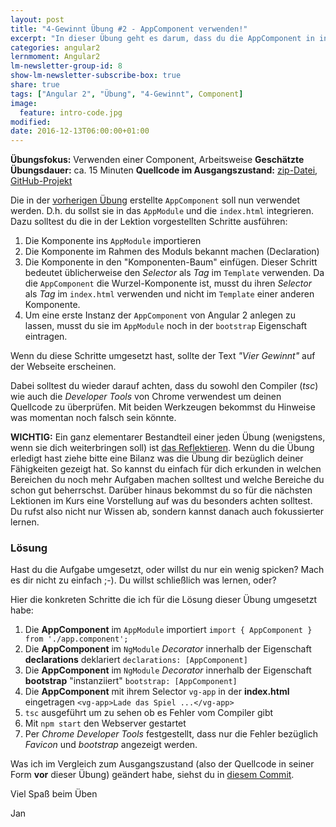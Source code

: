 ```yaml
---
layout: post
title: "4-Gewinnt Übung #2 - AppComponent verwenden!"
excerpt: "In dieser Übung geht es darum, dass du die AppComponent in index.html und AppModule integrierst."
categories: angular2
lernmoment: Angular2
lm-newsletter-group-id: 8
show-lm-newsletter-subscribe-box: true
share: true
tags: ["Angular 2", "Übung", "4-Gewinnt", Component]
image:
  feature: intro-code.jpg
modified:
date: 2016-12-13T06:00:00+01:00
---
```


**Übungsfokus:** Verwenden einer Component, Arbeitsweise
**Geschätzte Übungsdauer:** ca. 15 Minuten
**Quellcode im Ausgangszustand:** [zip-Datei](https://github.com/LernMoment/einstieg-angular2-4gewinnt/releases/tag/v0.1.1), [GitHub-Projekt](https://github.com/LernMoment/einstieg-angular2-4gewinnt/tree/f65a897b67cadb83b780c73c0905145ad6e435ea)

Die in der [vorherigen Übung](/angular2/4gewinnt-uebung1-appcomponent-erstellen/) erstellte `AppComponent` soll nun verwendet werden. D.h. du sollst sie in das `AppModule` und die `index.html` integrieren. Dazu solltest du die in der Lektion vorgestellten Schritte ausführen:

 1. Die Komponente ins `AppModule` importieren
 2. Die Komponente im Rahmen des Moduls bekannt machen (Declaration)
 3. Die Komponente in den "Komponenten-Baum" einfügen. Dieser Schritt bedeutet üblicherweise den *Selector* als *Tag* im `Template` verwenden. Da die `AppComponent` die Wurzel-Komponente ist, musst du ihren *Selector* als *Tag* im `index.html` verwenden und nicht im `Template` einer anderen Komponente.
 4. Um eine erste Instanz der `AppComponent` von Angular 2 anlegen zu lassen, musst du sie im `AppModule` noch in der `bootstrap` Eigenschaft eintragen.

Wenn du diese Schritte umgesetzt hast, sollte der Text *"Vier Gewinnt"* auf der Webseite erscheinen.

Dabei solltest du wieder darauf achten, dass du sowohl den Compiler (*tsc*) wie auch die *Developer Tools* von Chrome verwendest um deinen Quellcode zu überprüfen. Mit beiden Werkzeugen bekommst du Hinweise was momentan noch falsch sein könnte.

**WICHTIG:** Ein ganz elementarer Bestandteil einer jeden Übung (wenigstens, wenn sie dich weiterbringen soll) ist [das Reflektieren](http://clean-code-developer.de/die-grade/roter-grad/#Taeglich_reflektieren). Wenn du die Übung erledigt hast ziehe bitte eine Bilanz was die Übung dir bezüglich deiner Fähigkeiten gezeigt hat. So kannst du einfach für dich erkunden in welchen Bereichen du noch mehr Aufgaben machen solltest und welche Bereiche du schon gut beherrschst. Darüber hinaus bekommst du so für die nächsten Lektionen im Kurs eine Vorstellung auf was du besonders achten solltest. Du rufst also nicht nur Wissen ab, sondern kannst danach auch fokussierter lernen.

### Lösung

Hast du die Aufgabe umgesetzt, oder willst du nur ein wenig spicken? Mach es dir nicht zu einfach ;-). Du willst schließlich was lernen, oder?

Hier die konkreten Schritte die ich für die Lösung dieser Übung umgesetzt habe:

 1. Die **AppComponent** im `AppModule` importiert `import { AppComponent } from './app.component';`
 2. Die **AppComponent** im `NgModule` *Decorator* innerhalb der Eigenschaft **declarations** deklariert `declarations: [AppComponent]`
 3. Die **AppComponent** im `NgModule` *Decorator* innerhalb der Eigenschaft **bootstrap** "instanziiert" `bootstrap: [AppComponent]`
 4. Die **AppComponent** mit ihrem Selector `vg-app` in der **index.html** eingetragen `<vg-app>Lade das Spiel ...</vg-app>`
 5. `tsc` ausgeführt um zu sehen ob es Fehler vom Compiler gibt
 6. Mit `npm start` den Webserver gestartet
 7. Per *Chrome Developer Tools* festgestellt, dass nur die Fehler bezüglich *Favicon* und *bootstrap* angezeigt werden.

Was ich im Vergleich zum Ausgangszustand (also der Quellcode in seiner Form **vor** dieser Übung) geändert habe, siehst du in [diesem Commit](https://github.com/LernMoment/einstieg-angular2-4gewinnt/commit/d90eeb90f2bf7f9b42bdc3c2276b7153061a3569).

Viel Spaß beim Üben

Jan
